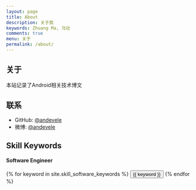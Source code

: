 ```yaml
---
layout: page
title: About
description: 关于我
keywords: Zhuang Ma, 马壮
comments: true
menu: 关于
permalink: /about/
---
```


## 关于
本站记录了Android相关技术博文

## 联系

* GitHub: [@andevele](https://github.com/andevele)
* 微博:   [@andevele](https://weibo.com/zlf168)


## Skill Keywords

#### Software Engineer
<div class="btn-inline">
    {% for keyword in site.skill_software_keywords %}
    <button class="btn btn-outline" type="button">{{ keyword }}</button>
    {% endfor %}
</div>


